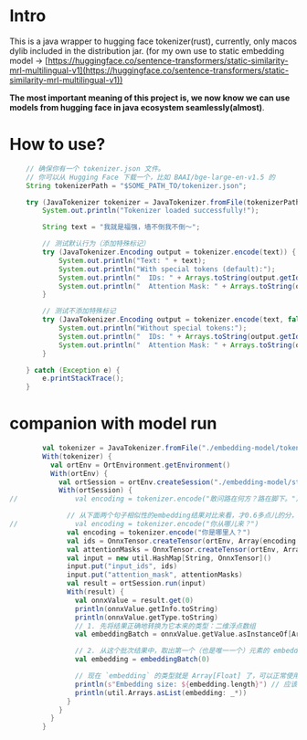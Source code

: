# Intro

This is a java wrapper to hugging face tokenizer(rust), currently, only macos dylib included in the distribution jar. (for my own use to static embedding model -> [https://huggingface.co/sentence-transformers/static-similarity-mrl-multilingual-v1](https://huggingface.co/sentence-transformers/static-similarity-mrl-multilingual-v1))

**The most important meaning of this project is, we now know we can use models from hugging face in java ecosystem seamlessly(almost)**.

# How to use?

```java
    // 确保你有一个 tokenizer.json 文件。
    // 你可以从 Hugging Face 下载一个，比如 BAAI/bge-large-en-v1.5 的
    String tokenizerPath = "$SOME_PATH_TO/tokenizer.json";

    try (JavaTokenizer tokenizer = JavaTokenizer.fromFile(tokenizerPath)) {
        System.out.println("Tokenizer loaded successfully!");

        String text = "我就是福强，墙不倒我不倒～";

        // 测试默认行为（添加特殊标记）
        try (JavaTokenizer.Encoding output = tokenizer.encode(text)) {
            System.out.println("Text: " + text);
            System.out.println("With special tokens (default):");
            System.out.println("  IDs: " + Arrays.toString(output.getIds()));
            System.out.println("  Attention Mask: " + Arrays.toString(output.getAttentionMask()));
        }

        // 测试不添加特殊标记
        try (JavaTokenizer.Encoding output = tokenizer.encode(text, false)) {
            System.out.println("Without special tokens:");
            System.out.println("  IDs: " + Arrays.toString(output.getIds()));
            System.out.println("  Attention Mask: " + Arrays.toString(output.getAttentionMask()));
        }

    } catch (Exception e) {
        e.printStackTrace();
    }
```

# companion with model run

```scala
        val tokenizer = JavaTokenizer.fromFile("./embedding-model/tokenizer.json")
        With(tokenizer) {
          val ortEnv = OrtEnvironment.getEnvironment()
          With(ortEnv) {
            val ortSession = ortEnv.createSession("./embedding-model/static-similarity-mrl-multilingual-v1-model_quantized.onnx", new OrtSession.SessionOptions())
            With(ortSession) {
//              val encoding = tokenizer.encode("敢问路在何方？路在脚下。")

              // 从下面两个句子相似性的embedding结果对比来看，才0.6多点儿的分， 感觉模型不给力啊！ 千问0.6b的效果应该都比这个好。 (0.796120)
//              val encoding = tokenizer.encode("你从哪儿来？")
              val encoding = tokenizer.encode("你是哪里人？")
              val ids = OnnxTensor.createTensor(ortEnv, Array(encoding.getIds.map(_.toLong)))
              val attentionMasks = OnnxTensor.createTensor(ortEnv, Array(encoding.getAttentionMask.map(_.toLong)))
              val input = new util.HashMap[String, OnnxTensor]()
              input.put("input_ids", ids)
              input.put("attention_mask", attentionMasks)
              val result = ortSession.run(input)
              With(result) {
                val onnxValue = result.get(0)
                println(onnxValue.getInfo.toString)
                println(onnxValue.getType.toString)
                // 1. 先将结果正确地转换为它本来的类型：二维浮点数组
                val embeddingBatch = onnxValue.getValue.asInstanceOf[Array[Array[Float]]]

                // 2. 从这个批次结果中，取出第一个（也是唯一一个）元素的 embedding 向量
                val embedding = embeddingBatch(0)

                // 现在 `embedding` 的类型就是 Array[Float] 了，可以正常使用
                println(s"Embedding size: ${embedding.length}") // 应该会输出 1024
                println(util.Arrays.asList(embedding: _*))
              }
            }
          }
        }
```



